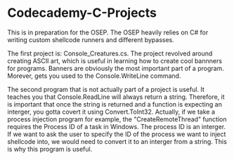 # Codecademy-C-Projects
This is in preparation for the OSEP. The OSEP heavily relies on C# for writing custom shellcode runners and different bypasses. 

The first project is: Console_Creatures.cs. The project revolved around creating ASCII art, which is useful in learning how to create cool bannners for programs. Banners are obviously the most important part of a program. Morever, gets you used to the Console.WriteLine command. 

The second program that is not actually part of a project is useful. It teaches you that Console.ReadLine will always return a string. Therefore, it is important that once the string is returned and a function is expecting an interger, you gotta covert it using Convert.ToInt32. Actually, if we take a process injection program for example, the "CreateRemoteThread" function requires the Process ID of a task in Windows. The process ID is an interger. If we want to ask the user to specify the ID of the process we want to inject shellcode into, we would need to convert it to an interger from a string. This is why this program is useful. 
